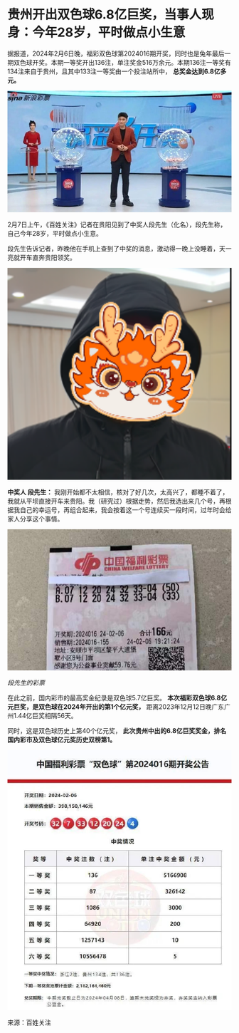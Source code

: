 # 贵州开出双色球6.8亿巨奖，当事人现身：今年28岁，平时做点小生意

据报道，2024年2月6日晚，福彩双色球第2024016期开奖，同时也是兔年最后一期双色球开奖。本期一等奖开出136注，单注奖金516万余元。本期136注一等奖有134注来自于贵州，且其中133注一等奖由一个投注站所中，
**总奖金达到6.8亿多元。**

![aba46ca5d641b54b4c9e89d2ec6d7edc.jpg](https://raw.githubusercontent.com/qqhsx/qqnews_image/main/2024/02/07/贵州开出双色球6.8亿巨奖，当事人现身：今年28岁，平时做点小生意/aba46ca5d641b54b4c9e89d2ec6d7edc.jpg)

2月7日上午，《百姓关注》记者在贵阳见到了中奖人段先生（化名），段先生称，自己今年28岁，平时做点小生意。

段先生告诉记者，昨晚他在手机上查到了中奖的消息，激动得一晚上没睡着，天一亮就开车直奔贵阳领奖。

![911e12fe2d8109781d84f5dc3ac82f39.jpg](https://raw.githubusercontent.com/qqhsx/qqnews_image/main/2024/02/07/贵州开出双色球6.8亿巨奖，当事人现身：今年28岁，平时做点小生意/911e12fe2d8109781d84f5dc3ac82f39.jpg)

**中奖人 段先生：**
我刚开始都不太相信，核对了好几次，太高兴了，都睡不着了，我就从平坝直接开车来贵阳。我（研究过）根据走势，然后我选出来几个号，再根据我自己的幸运号，再组合起来，我会按着这一个号连续买一段时间，过年时会给家人分享这个事情。

![50207e00d979cce725bbcb549e26aa42.jpg](https://raw.githubusercontent.com/qqhsx/qqnews_image/main/2024/02/07/贵州开出双色球6.8亿巨奖，当事人现身：今年28岁，平时做点小生意/50207e00d979cce725bbcb549e26aa42.jpg)

 _段先生的彩票_

在此之前，国内彩市的最高奖金纪录是双色球5.7亿巨奖。 **本次福彩双色球6.8亿元巨奖，是双色球在2024年开出的第1个亿元奖，**
距离2023年12月12日晚广东广州1.44亿巨奖相隔56天。

同时，这是双色球历史上第40个亿元奖， **此次贵州中出的6.8亿巨奖奖金，排名国内彩市及双色球亿元奖历史双榜第1。**

![8366c5ac34bc682410526cfa1ff6d126.jpg](https://raw.githubusercontent.com/qqhsx/qqnews_image/main/2024/02/07/贵州开出双色球6.8亿巨奖，当事人现身：今年28岁，平时做点小生意/8366c5ac34bc682410526cfa1ff6d126.jpg)

来源：百姓关注

